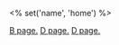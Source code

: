 <% set('name', 'home') %>

<a href="<% linkto('custom-page') %>">B page.</a>
<a href="<% linkto('d-page') %>">D page.</a>
<a href="<% linkto(page('d-page')) %>">D page.</a>